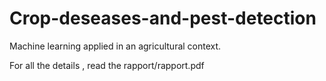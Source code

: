 # Crop-deseases-and-pest-detection
 Machine learning applied in an agricultural context.


 For all the details , read the rapport/rapport.pdf
